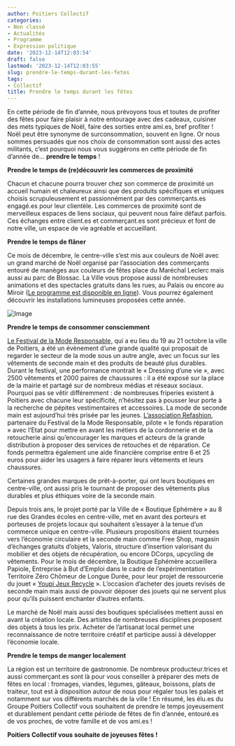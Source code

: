 ```yaml
---
author: Poitiers Collectif
categories:
- Non classé
- Actualités
- Programme
- Expression politique
date: '2023-12-14T12:03:54'
draft: false
lastmod: '2023-12-14T12:03:55'
slug: prendre-le-temps-durant-les-fetes
tags:
- Collectif
title: Prendre le temps durant les fêtes
---
```


En cette période de fin d’année, nous prévoyons tous et toutes de profiter des fêtes pour faire plaisir à notre entourage avec des cadeaux, cuisiner des mets typiques de Noël, faire des sorties entre ami.es, bref profiter ! Noël peut être synonyme de surconsommation, souvent en ligne. Or nous sommes persuadés que nos choix de consommation sont aussi des actes militants, c’est pourquoi nous vous suggérons en cette période de fin d’année de… **prendre le temps** !

**Prendre le temps de (re)découvrir les commerces de proximité**

Chacun et chacune pourra trouver chez son commerce de proximité un accueil humain et chaleureux ainsi que des produits spécifiques et uniques choisis scrupuleusement et passionnément par des commerçants.es engagé.es pour leur clientèle. Les commerces de proximité sont de merveilleux espaces de liens sociaux, qui peuvent nous faire défaut parfois. Ces échanges entre client.es et commerçant.es sont précieux et font de notre ville, un espace de vie agréable et accueillant.

**Prendre le temps de flâner**

Ce mois de décembre, le centre-ville s’est mis aux couleurs de Noël avec un grand marché de Noël organisé par l’association des commerçants entouré de manèges aux couleurs de fêtes place du Maréchal Leclerc mais aussi au parc de Blossac. La Ville vous propose aussi de nombreuses animations et des spectacles gratuits dans les rues, au Palais ou encore au Miroir ([Le programme est disponible en ligne](https://www.poitiers.fr/noel)). Vous pourrez également découvrir les installations lumineuses proposées cette année.

![Image](/images/2025/prendre-le-temps-durant-les-fetes/Un-petit-train-gratuit-et-100-electrique-de-60-places-Des-bus-gratuits-3-week-end-avant-Noel-Des-balades-en-caleches-ou-a-dos-de-poney-3.png)

**Prendre le temps de consommer consciemment**

[Le Festival de la Mode Responsable,](https://festivalmoderesponsable.fr/) qui a eu lieu du 19 au 21 octobre la ville de Poitiers, a été un évènement d’une grande qualité qui proposait de regarder le secteur de la mode sous un autre angle, avec un focus sur les vêtements de seconde main et des produits de beauté plus durables. Durant le festival, une performance montrait le « Dressing d’une vie », avec 2500 vêtements et 2000 paires de chaussures : il a été exposé sur la place de la mairie et partagé sur de nombreux médias et réseaux sociaux. Pourquoi pas se vêtir différemment : de nombreuses friperies existent à Poitiers avec chacune leur spécificité, n’hésitez pas à pousser leur porte à la recherche de pépites vestimentaires et accessoires. La mode de seconde main est aujourd’hui très prisée par les jeunes. [L’association Refashion](https://refashion.fr/citoyen/fr/mission-refashion), partenaire du Festival de la Mode Responsable, pilote « le fonds réparation » avec l’Etat pour mettre en avant les métiers de la cordonnerie et de la retoucherie ainsi qu’encourager les marques et acteurs de la grande distribution à proposer des services de retouches et de réparation. Ce fonds permettra également une aide financière comprise entre 6 et 25 euros pour aider les usagers à faire réparer leurs vêtements et leurs chaussures.

Certaines grandes marques de prêt-à-porter, qui ont leurs boutiques en centre-ville, ont aussi pris le tournant de proposer des vêtements plus durables et plus éthiques voire de la seconde main.

Depuis trois ans, le projet porté par la Ville de « Boutique Ephémère » au 8 rue des Grandes écoles en centre-ville, met en avant des porteurs et porteuses de projets locaux qui souhaitent s’essayer à la tenue d’un commerce unique en centre-ville. Plusieurs propositions étaient tournées vers l’économie circulaire et la seconde main comme Free Shop, magasin d’échanges gratuits d’objets, Valoris, structure d’insertion valorisant du mobilier et des objets de récupération, ou encore DCorps, upcycling de vêtements. Pour le mois de décembre, la Boutique Ephémère accueillera Papiole, Entreprise à But d’Emploi dans le cadre de l’expérimentation Territoire Zéro Chômeur de Longue Durée, pour leur projet de ressourcerie du jouet « [Youpi Jeux Recycle](https://www.poitiers.fr/evenements/youpi-jeux-recycle) ». L’occasion d’acheter des jouets revisés de seconde main mais aussi de pouvoir déposer des jouets qui ne servent plus pour qu’ils puissent enchanter d’autres enfants.

Le marché de Noël mais aussi des boutiques spécialisées mettent aussi en avant la création locale. Des artistes de nombreuses disciplines proposent des objets à tous les prix. Acheter de l’artisanat local permet une reconnaissance de notre territoire créatif et participe aussi à développer l’économie locale.

**Prendre le temps de manger localement**

La région est un territoire de gastronomie. De nombreux producteur.trices et aussi commerçant.es sont là pour vous conseiller à préparer des mets de fêtes en local : fromages, viandes, légumes, gâteaux, boissons, plats de traiteur, tout est à disposition autour de nous pour régaler tous les palais et notamment sur vos différents marchés de la ville ! En résumé, les élu.es du Groupe Poitiers Collectif vous souhaitent de prendre le temps joyeusement et durablement pendant cette période de fêtes de fin d’année, entouré.es de vos proches, de votre famille et de vos ami.es ! 

**Poitiers Collectif vous souhaite de joyeuses fêtes  !**
